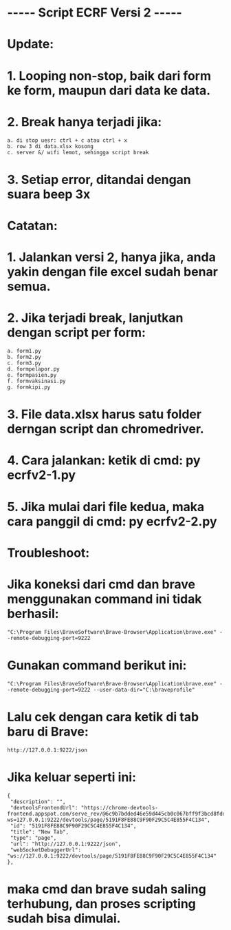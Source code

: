 # ----- Script ECRF Versi 2 ----- 
#
# Update:
# 1. Looping non-stop, baik dari form ke form, maupun dari data ke data.
# 2. Break hanya terjadi jika: 
    a. di stop uesr: ctrl + c atau ctrl + x
    b. row 3 di data.xlsx kosong
    c. server &/ wifi lemot, sehingga script break
# 3. Setiap error, ditandai dengan suara beep 3x
#
# Catatan:
# 1. Jalankan versi 2, hanya jika, anda yakin dengan file excel sudah benar semua.
# 2. Jika terjadi break, lanjutkan dengan script per form:
    a. form1.py
    b. form2.py
    c. form3.py
    d. formpelapor.py
    e. formpasien.py
    f. formvaksinasi.py
    g. formkipi.py
# 3. File data.xlsx harus satu folder derngan script dan chromedriver.
# 4. Cara jalankan: ketik di cmd: py ecrfv2-1.py
# 5. Jika mulai dari file kedua, maka cara panggil di cmd: py ecrfv2-2.py
#
# Troubleshoot:
# Jika koneksi dari cmd dan brave menggunakan command ini tidak berhasil:
    "C:\Program Files\BraveSoftware\Brave-Browser\Application\brave.exe" --remote-debugging-port=9222
# Gunakan command berikut ini:
    "C:\Program Files\BraveSoftware\Brave-Browser\Application\brave.exe" --remote-debugging-port=9222 --user-data-dir="C:\braveprofile"
# Lalu cek dengan cara ketik di tab baru di Brave:
    http://127.0.0.1:9222/json
# Jika keluar seperti ini:
    {
     "description": "",
     "devtoolsFrontendUrl": "https://chrome-devtools-frontend.appspot.com/serve_rev/@6c9b7bdded46e59d445cb0c067bff9f3bcd8fdd/inspector.html?ws=127.0.0.1:9222/devtools/page/5191F8FE88C9F90F29C5C4E855F4C134",
     "id": "5191F8FE88C9F90F29C5C4E855F4C134",
     "title": "New Tab",
     "type": "page",
     "url": "http://127.0.0.1:9222/json",
     "webSocketDebuggerUrl": "ws://127.0.0.1:9222/devtools/page/5191F8FE88C9F90F29C5C4E855F4C134"
    },
# maka cmd dan brave sudah saling terhubung, dan proses scripting sudah bisa dimulai.
